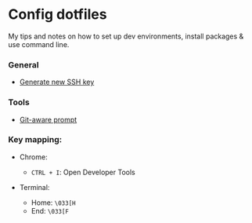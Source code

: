# Config dotfiles

My tips and notes on how to set up dev environments, install packages &
use command line.

### General
- [Generate new SSH key](https://help.github.com/articles/generating-a-new-ssh-key-and-adding-it-to-the-ssh-agent/)

### Tools
- [Git-aware prompt](https://github.com/jimeh/git-aware-prompt)

### Key mapping:
- Chrome:
  + `CTRL + I`: Open Developer Tools   

- Terminal:
  + Home: `\033[H`   
  + End: `\033[F`   
